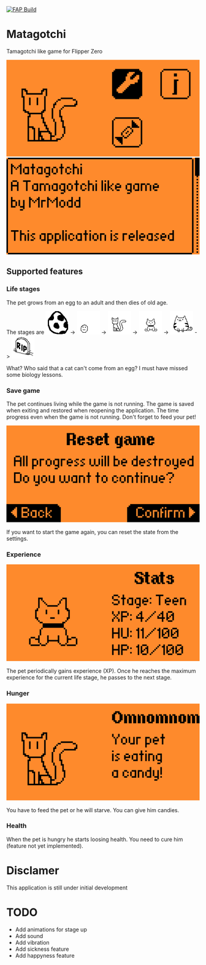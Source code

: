 [![FAP Build](https://github.com/MrModd/Matagotchi/actions/workflows/build.yml/badge.svg)](https://github.com/MrModd/Matagotchi/actions/workflows/build.yml)

# Matagotchi
Tamagotchi like game for Flipper Zero

![Home](images/home_screen.png)
![About](images/about_screen.png)

## Supported features
### Life stages
The pet grows from an egg to an adult and then dies of old age.

The stages are ![Egg](assets/egg_00_60x60.png) -> ![Baby](assets/baby_00_60x60.png) -> ![Child](assets/child_00_60x60.png) -> ![Teen](assets/teen_00_60x60.png) -> ![Adult](assets/adult_00_60x60.png) -> ![Dead](assets/dead_00_60x60.png)

What? Who said that a cat can't come from an egg? I must have missed some biology lessons.

### Save game
The pet continues living while the game is not running.
The game is saved when exiting and restored when reopening
the application.
The time progress even when the game is not running.
Don't forget to feed your pet!

![Reset](images/reset_screen.png)

If you want to start the game again, you can reset the
state from the settings.

### Experience
![Stats](images/stats_screen.png)

The pet periodically gains experience (XP). Once he reaches
the maximum experience for the current life stage,
he passes to the next stage.

### Hunger
![Candy](images/candy_screen.png)

You have to feed the pet or he will starve.
You can give him candies.

### Health
When the pet is hungry he starts loosing health.
You need to cure him (feature not yet implemented).

# Disclamer
This application is still under initial development

# TODO

* Add animations for stage up
* Add sound
* Add vibration
* Add sickness feature
* Add happyness feature
